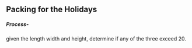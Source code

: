 ## Packing for the Holidays

##### Process-
given the length width and height, determine if any of the three exceed 20. 
